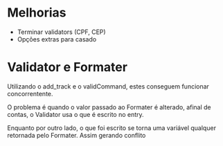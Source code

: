 # Melhorias

- Terminar validators (CPF, CEP)
- Opções extras para casado


# Validator e Formater
Utilizando o add_track e o validCommand, estes conseguem funcionar concorrentente. 

O problema é quando o valor passado ao Formater é alterado, afinal de contas, o Validator usa o que é escrito no entry.

Enquanto por outro lado, o que foi escrito se torna uma variável qualquer retornada pelo Formater. Assim gerando conflito